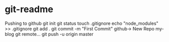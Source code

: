 # git-readme
Pushing to github
git init
git status
touch .gitignore
echo "node_modules" >> .gitignore
git add .
git commit -m "First Commit"
github->
New Repo
my-blog
git remote...
git push -u origin master
